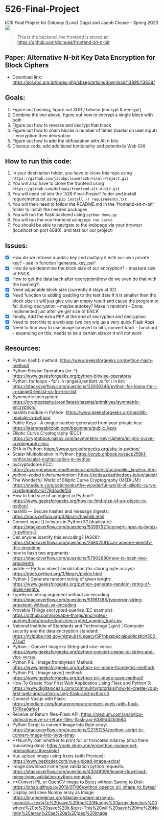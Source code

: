 # 526-Final-Project
ICSI Final Project for Dolunay (Luna) Dagci and Jacob Clouse - Spring 2023
<a href="https://github.com/jacobpclouse/526-Final-Project/graphs/contributors" alt="Contributors">
        <img src="https://img.shields.io/github/contributors/jacobpclouse/526-Final-Project" /></a>
> This is the backend, the frontend is stored at: https://github.com/dolnuea/frontend-alt-n-bit

## Paper: Alternative N-bit Key Data Encryption for Block Ciphers
- Download link: https://sol.sbc.org.br/index.php/sbseg/article/download/13990/13839/

## Goals:
1) Figure out hashing, figure out XOR / bitwise (encrypt & decrypt)
2) Combine the two above, figure out how to encrypt a single block with both
3) Figure out how to reverse and decrypt that block
4) Figure out how to chain blocks n number of times (based on user input) - encryption then decryption
5) Figure out how to add the obfuscation with Alt n bits
6) Cleanup code, add additional funtionality and potentially Web GUI

## How to run this code:
1) In your destination folder, you have to clone this repo using ```https://github.com/jacobpclouse/526-Final-Project.git```
2) You will also have to clone the frontend using ```https://github.com/dolnuea/frontend-alt-n-bit.git```
3) You will need cd into the '526-Final-Project' folder and install requirements.txt using ```pip install -r requirements.txt```
4) You will then need to follow the README.md in the 'frontend-alt-n-bit' folder to install the needed packages
5) You will run the flask backend using ```python demo.py```
6) You will run the vue frontend using ```npm run serve```
7) You should be able to navigate to the webpage via your browser (localhost on port 8080), and test our our project!

## Issues:
- [x] How do we retrieve a public key and multiply it with our own private key? - see in function 'generate_key_pair'
- [x] How do we determine the block size of our encryption? - measure size of ENCK
- [x] How to get the data back after decryption(how do we even do that with the hashing?)
- [x] Need adjustable block size (currently it stays at 32)
- [x] Need function to adding padding to the test data if it is smaller than the block size (it will just give you an empty result and cause the program to fail during decryption - maybe autokey? Make it random) - Done, implimented just after we get size of ENCK
- [x] Finally, Add the extra PEP at the end of encryption and decryption
- [x] Need to port this to a web app (we can wip up a very quick Flask App)
- [x] Need to find way to use image (convert to bits, convert back - function) - expanding on this, needs to be a certain size or it will not work

## Resources:
- Python hash() method: https://www.geeksforgeeks.org/python-hash-method/
- Python Bitwise Operators (ex: ^): https://www.geeksforgeeks.org/python-bitwise-operators/
- Python: for loops - for i in range(0,len(list) vs for i in list: https://stackoverflow.com/questions/32930246/python-for-loops-for-i-in-range0-lenlist-vs-for-i-in-list
- Symmetric encryption: https://cryptography.io/en/latest/hazmat/primitives/symmetric-encryption/
- hashlib module in Python: https://www.geeksforgeeks.org/hashlib-module-in-python/
- Public Keys - A unique number generated from your private key: https://learnmeabitcoin.com/beginners/public_keys
- Elliptic Curve Cryptography (ECC): https://cryptobook.nakov.com/asymmetric-key-ciphers/elliptic-curve-cryptography-ecc
- SHA in Python: https://www.geeksforgeeks.org/sha-in-python/
- Scalar Multiplication in Python: https://onyb.gitbook.io/secp256k1-python/scalar-multiplication-in-python
- pycryptodome ECC: https://pycryptodome.readthedocs.io/en/latest/src/public_key/ecc.html
- *python-ecdsa’s documentation*: https://ecdsa.readthedocs.io/en/latest/
- The Wonderful World of Elliptic Curve Cryptography (MEDIUM): https://medium.com/coinmonks/the-wonderful-world-of-elliptic-curve-cryptography-b7784acdef50
- How to find size of an object in Python?: https://www.geeksforgeeks.org/how-to-find-size-of-an-object-in-python/
- hashlib — Secure hashes and message digests: https://docs.python.org/3/library/hashlib.html
- Convert input () to bytes in Python 3? [duplicate]: https://stackoverflow.com/questions/50997921/convert-input-to-bytes-in-python-3
- Can anyone identify this encoding? [ASCII]: https://stackoverflow.com/questions/26802581/can-anyone-identify-this-encoding
- how to hash two arguments: https://stackoverflow.com/questions/57902680/how-to-hash-two-arguments
- pickle — Python object serialization (for storing byte arrays): https://docs.python.org/3/library/pickle.html
- Python | Generate random string of given length: https://www.geeksforgeeks.org/python-generate-random-string-of-given-length/
- TypeError: string argument without an encoding: https://stackoverflow.com/questions/51961386/typeerror-string-argument-without-an-encoding
- Provable Things encrypted-queries (EC example): https://github.com/provable-things/encrypted-queries/blob/master/tools/encrypted_queries_tools.py
- National Institute of Standards and Technology (.gov) | Computer security and the data encryption standard: https://nvlpubs.nist.gov/nistpubs/Legacy/SP/nbsspecialpublication500-27.pdf
- Python – Convert Image to String and vice-versa: https://www.geeksforgeeks.org/python-convert-image-to-string-and-vice-versa/
- Python PIL | Image.frombytes() Method: https://www.geeksforgeeks.org/python-pil-image-frombytes-method/
- Python PIL | Image.save() method: https://www.geeksforgeeks.org/python-pil-image-save-method/
- How To Create Your First Web Application Using Flask and Python 3: https://www.digitalocean.com/community/tutorials/how-to-create-your-first-web-application-using-flask-and-python-3
- Connect Vue.js with Flask: https://medium.com/featurepreneur/connect-vuejs-with-flask-1316ea0afecf
- Receive or Return files-Flask API: https://medium.com/analytics-vidhya/receive-or-return-files-flask-api-8389d42b0684
- Python Script to convert Image into Byte array: https://stackoverflow.com/questions/22351254/python-script-to-convert-image-into-byte-array
- **NumPy: Set whether to print full or truncated ndarray (stop them truncating data): https://note.nkmk.me/en/python-numpy-set-printoptions-threshold/
- Vue upload image using Axios (with Preview): https://www.bezkoder.com/vue-upload-image-axios/
- Image download mime type validation python requests: https://stackoverflow.com/questions/43048099/image-download-mime-type-validation-python-requests
- **Convert PIL or OpenCV Image to Bytes without Saving to Disk: https://jdhao.github.io/2019/07/06/python_opencv_pil_image_to_bytes/
- Display and save Numpy array as Image: https://iq.opengenus.org/display-numpy-array-as-image/#:~:text=To%20save%20the%20Numpy%20array,directory%20where%20to%20save%20it.&text=This%20will%20save%20the%20Numpy%20array%20as%20a%20jpeg%20image.
